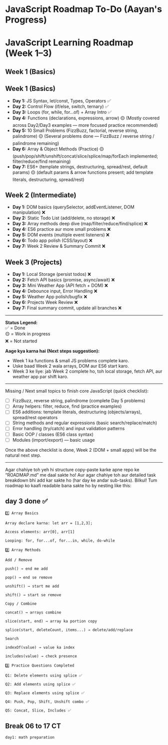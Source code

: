 # JavaScript Roadmap To-Do (Aayan's Progress)

# JavaScript Learning Roadmap (Week 1–3)

## Week 1 (Basics)
## Week 1 (Basics)
- **Day 1:** JS Syntax, let/const, Types, Operators  ✅
- **Day 2:** Control Flow (if/else, switch, ternary)  ✅
- **Day 3:** Loops (for, while, for...of) + Array Intro  ✅
- **Day 4:** Functions (declarations, expressions, arrow) 🟡 (Mostly covered across Day2/Day3 examples — more focused practice recommended)
- **Day 5:** 10 Small Problems (FizzBuzz, factorial, reverse string, palindrome) 🟡 (Several problems done — FizzBuzz / reverse string / palindrome remaining)
- **Day 6:** Array & Object Methods (Practice) 🟡 (push/pop/shift/unshift/concat/slice/splice/map/forEach implemented; filter/reduce/find remaining)
- **Day 7:** ES6+ (template strings, destructuring, spread/rest, default params) 🟡 (default params & arrow functions present; add template literals, destructuring, spread/rest)

## Week 2 (Intermediate)
- **Day 1:** DOM basics (querySelector, addEventListener, DOM manipulation) ❌
- **Day 2:** Static Todo List (add/delete, no storage) ❌
- **Day 3:** Array methods deep dive (map/filter/reduce/find/splice) ❌
- **Day 4:** ES6 practice aur more small problems ❌
- **Day 5:** DOM events (multiple event listeners) ❌
- **Day 6:** Todo app polish (CSS/layout) ❌
- **Day 7:** Week 2 Review & Summary Commit ❌

## Week 3 (Projects)
- **Day 1:** Local Storage (persist todos) ❌
- **Day 2:** Fetch API basics (promise, async/await) ❌
- **Day 3:** Mini Weather App (API fetch + DOM) ❌
- **Day 4:** Debounce input, Error Handling ❌
- **Day 5:** Weather App polish/bugfix ❌
- **Day 6:** Projects Week Review ❌
- **Day 7:** Final summary commit, update all branches ❌

---

**Status Legend:**  
✅ = Done  
🟡 = Work in progress  
❌ = Not started

**Aage kya karna hai (Next steps suggestion):**
- Week 1 ka functions & small JS problems complete karo.
- Uske baad Week 2 wala arrays, DOM aur ES6 start karo.
- Week 3 ke liye: jab Week 2 complete ho, toh local storage, fetch API, aur weather app par shift karo.

---

Missing / Next small topics to finish core JavaScript (quick checklist):

- [ ] FizzBuzz, reverse string, palindrome (complete Day 5 problems)
- [ ] Array helpers: filter, reduce, find (practice examples)
- [ ] ES6 additions: template literals, destructuring (objects/arrays), spread/rest operators
- [ ] String methods and regular expressions (basic search/replace/match)
- [ ] Error handling (try/catch) and input validation patterns
- [ ] Basic OOP / classes (ES6 class syntax)
- [ ] Modules (import/export) — basic usage

Once the above checklist is done, Week 2 (DOM + small apps) will be the natural next step.

---

Agar chahiye toh yeh hi structure copy-paste karke apne repo ke “ROADMAP.md” me daal sakte ho! Aur agar chahiye toh aur detailed task breakdown bhi add kar sakte ho (har day ke andar sub-tasks).
Bilkul! Tum roadmap ko kaafi readable bana sakte ho by nesting like this:




    
    
## day 3 done ✅
    
    1️⃣ Array Basics

    Array declare karna: let arr = [1,2,3];

    Access elements: arr[0], arr[1]

    Looping: for, for...of, for...in, while, do-while

    2️⃣ Array Methods

    Add / Remove

    push() → end me add

    pop() → end se remove

    unshift() → start me add

    shift() → start se remove

    Copy / Combine

    concat() → arrays combine

    slice(start, end) → array ka portion copy

    splice(start, deleteCount, items...) → delete/add/replace

    Search

    indexOf(value) → value ka index

    includes(value) → check presence

    3️⃣ Practice Questions Completed

    Q1: Delete elements using splice ✅

    Q2: Add elements using splice ✅

    Q3: Replace elements using splice ✅

    Q4: Push, Pop, Shift, Unshift combo ✅

    Q5: Concat, Slice, Includes ✅

## Break 06 to 17 CT 

    day1: math preparation 